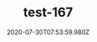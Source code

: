 ---
title: test-167
date: 2020-07-30T07:53:59.980Z
banner_subcontent: asdfsf
category: Case studies
focus: Support for leaders, colleagues and staff
role: CEO or leadership
organisation_size: Medium (50-249 employees)
industry: IT & Telecommunications
content: Lorem ipsum dolor sit amet, consectetur adipiscing elit, sed do eiusmod tempor incididunt ut labore et dolore magna aliqua. Ut enim ad minim veniam, quis nostrud exercitation ullamco laboris nisi ut aliquip ex ea commodo consequat. Duis aute irure dolor in reprehenderit in voluptate velit esse cillum dolore eu fugiat nulla pariatur. Excepteur sint occaecat cupidatat non proident, sunt in culpa qui officia deserunt mollit anim id est laborum.
---